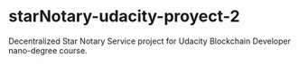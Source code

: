 # starNotary-udacity-proyect-2
Decentralized Star Notary Service project for Udacity Blockchain Developer nano-degree course.
